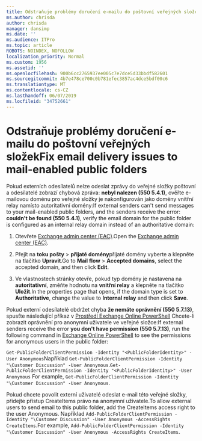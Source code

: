 ```yaml
---
title: Odstraňuje problémy doručení e-mailu do poštovní veřejných složek
ms.author: chrisda
author: chrisda
manager: dansimp
ms.date: ''
ms.audience: ITPro
ms.topic: article
ROBOTS: NOINDEX, NOFOLLOW
localization_priority: Normal
ms.custom: 1956
ms.assetid: ''
ms.openlocfilehash: 900b6cc2765937ee005c7e7dce5d33bbdf582601
ms.sourcegitcommit: 4b7e478ce700c0b781efec3857ac4dce5bdf00c6
ms.translationtype: MT
ms.contentlocale: cs-CZ
ms.lasthandoff: 06/07/2019
ms.locfileid: "34752661"
---
```

# <a name="fix-email-delivery-issues-to-mail-enabled-public-folders"></a><span data-ttu-id="4a3f3-102">Odstraňuje problémy doručení e-mailu do poštovní veřejných složek</span><span class="sxs-lookup"><span data-stu-id="4a3f3-102">Fix email delivery issues to mail-enabled public folders</span></span>

<span data-ttu-id="4a3f3-103">Pokud externích odesílatelů nelze odeslat zprávy do veřejné složky poštovní a odesílatelé zobrazí chybová zpráva: **nebyl nalezen (550 5.4.1)**, ověřte e-mailovou doménu pro veřejné složky je nakonfigurován jako domény vnitřní relay namísto autoritativní domény:</span><span class="sxs-lookup"><span data-stu-id="4a3f3-103">If external senders can't send messages to your mail-enabled public folders, and the senders receive the error: **couldn't be found (550 5.4.1)**, verify the email domain for the public folder is configured as an internal relay domain instead of an authoritative domain:</span></span>

1. <span data-ttu-id="4a3f3-104">Otevřete [Exchange admin center (EAC)](https://docs.microsoft.com/Exchange/exchange-admin-center).</span><span class="sxs-lookup"><span data-stu-id="4a3f3-104">Open the [Exchange admin center (EAC)](https://docs.microsoft.com/Exchange/exchange-admin-center).</span></span>

2. <span data-ttu-id="4a3f3-105">Přejít na **toku pošty** \> **přijaté domény**přijaté domény vyberte a klepněte na tlačítko **Upravit**.</span><span class="sxs-lookup"><span data-stu-id="4a3f3-105">Go to **Mail flow** \> **Accepted domains**, select the accepted domain, and then click **Edit**.</span></span>

3. <span data-ttu-id="4a3f3-106">Ve vlastnostech stránky otevře, pokud typ domény je nastavena na **autoritativní**, změňte hodnotu na **vnitřní relay** a klepněte na tlačítko **Uložit**.</span><span class="sxs-lookup"><span data-stu-id="4a3f3-106">In the properties page that opens, if the domain type is set to **Authoritative**, change the value to **Internal relay** and then click **Save**.</span></span>

<span data-ttu-id="4a3f3-107">Pokud externí odesílatelé obdržet chyba **že nemáte oprávnění (550 5.7.13)**, spusťte následující příkaz v [Prostředí Exchange Online PowerShell](https://docs.microsoft.com/powershell/exchange/exchange-online/connect-to-exchange-online-powershell/connect-to-exchange-online-powershell) Chcete-li zobrazit oprávnění pro anonymní uživatele ve veřejné složce:</span><span class="sxs-lookup"><span data-stu-id="4a3f3-107">If external senders receive the error **you don't have permission (550 5.7.13)**, run the following command in [Exchange Online PowerShell](https://docs.microsoft.com/powershell/exchange/exchange-online/connect-to-exchange-online-powershell/connect-to-exchange-online-powershell) to see the permissions for anonymous users in the public folder:</span></span>

<span data-ttu-id="4a3f3-108">`Get-PublicFolderClientPermission -Identity "<PublicFolderIdentity>" -User Anonymous`Například `Get-PublicFolderClientPermission -Identity "\Customer Discussion" -User Anonymous`.</span><span class="sxs-lookup"><span data-stu-id="4a3f3-108">`Get-PublicFolderClientPermission -Identity "<PublicFolderIdentity>" -User Anonymous` For example, `Get-PublicFolderClientPermission -Identity "\Customer Discussion" -User Anonymous`.</span></span>

<span data-ttu-id="4a3f3-109">Pokud chcete povolit externí uživatelé odeslat e-mail této veřejné složky, přidejte přístup CreateItems právo na anonymní uživatele.</span><span class="sxs-lookup"><span data-stu-id="4a3f3-109">To allow external users to send email to this public folder, add the CreateItems access right to the user Anonymous.</span></span> <span data-ttu-id="4a3f3-110">Například `Add-PublicFolderClientPermission -Identity "\Customer Discussion" -User Anonymous -AccessRights CreateItems`.</span><span class="sxs-lookup"><span data-stu-id="4a3f3-110">For example, `Add-PublicFolderClientPermission -Identity "\Customer Discussion" -User Anonymous -AccessRights CreateItems`.</span></span>
